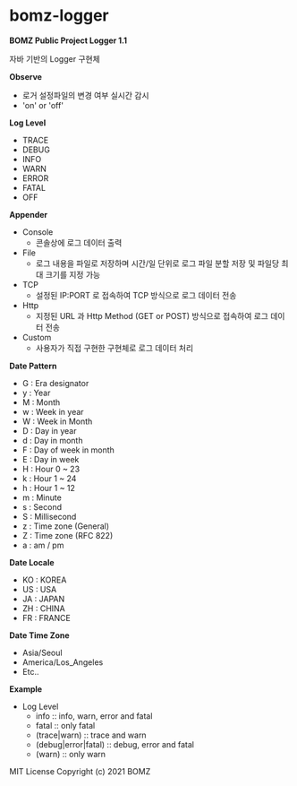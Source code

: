 # bomz-logger

**BOMZ Public Project Logger 1.1**

자바 기반의 Logger 구현체


**Observe**
   - 로거 설정파일의 변경 여부 실시간 감시
   - 'on' or 'off'

**Log Level**
   - TRACE
   - DEBUG
   - INFO
   - WARN
   - ERROR
   - FATAL
   - OFF



**Appender**
   - Console
      - 콘솔상에 로그 데이터 출력   
   - File
      - 로그 내용을 파일로 저장하며 시간/일 단위로 로그 파일 분할 저장 및 파일당 최대 크기를 지정 가능
   - TCP
      - 설정된 IP:PORT 로 접속하여 TCP 방식으로 로그 데이터 전송
   - Http 
      - 지정된 URL 과 Http Method (GET or POST) 방식으로 접속하여 로그 데이터 전송
   - Custom
      - 사용자가 직접 구현한 구현체로 로그 데이터 처리



**Date Pattern**
   - G : Era designator
   - y : Year
   - M : Month
   - w : Week in year
   - W : Week in Month
   - D : Day in year
   - d : Day in month
   - F : Day of week in month
   - E : Day in week
   - H : Hour 0 ~ 23
   - k : Hour 1 ~ 24
   - h : Hour 1 ~ 12
   - m : Minute
   - s : Second
   - S : Millisecond
   - z : Time zone (General)
   - Z : Time zone (RFC 822)
   - a : am / pm


**Date Locale**
   - KO : KOREA
   - US : USA
   - JA : JAPAN
   - ZH : CHINA
   - FR : FRANCE


**Date Time Zone**
   - Asia/Seoul
   - America/Los_Angeles
   - Etc..


**Example**
   - Log Level
      - info :: info, warn, error and fatal
      - fatal :: only fatal
      - (trace|warn) :: trace and warn
      - (debug|error|fatal) :: debug, error and fatal
      - (warn) :: only warn
  




MIT License
Copyright (c) 2021 BOMZ
